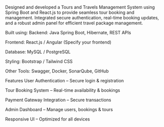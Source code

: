 Designed and developed a Tours and Travels Management System using Spring Boot and React.js to provide seamless tour booking and management. 
Integrated secure authentication, real-time booking updates, and a robust admin panel for efficient travel package management.

Built using:
Backend: Java Spring Boot, Hibernate, REST APIs

Frontend: React.js / Angular (Specify your frontend)

Database: MySQL / PostgreSQL

Styling: Bootstrap / Tailwind CSS

Other Tools: Swagger, Docker, SonarQube, GitHub

Features
User Authentication – Secure login & registration

Tour Booking System – Real-time availability & bookings

Payment Gateway Integration – Secure transactions

Admin Dashboard – Manage users, bookings & tours

Responsive UI – Optimized for all devices
